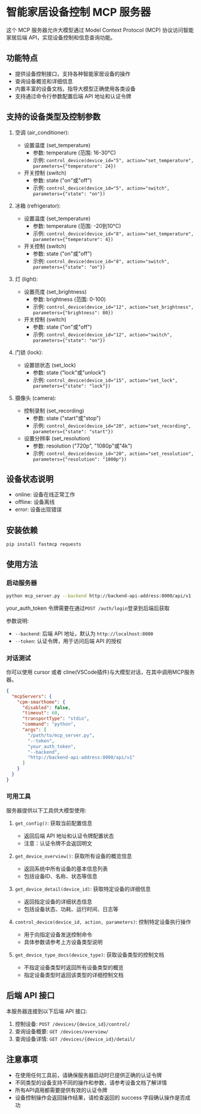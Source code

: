 # 智能家居设备控制 MCP 服务器

这个 MCP 服务器允许大模型通过 Model Context Protocol (MCP) 协议访问智能家居后端 API，实现设备控制和信息查询功能。

## 功能特点

- 提供设备控制接口，支持各种智能家居设备的操作
- 查询设备概览和详细信息
- 内置丰富的设备文档，指导大模型正确使用各类设备
- 支持通过命令行参数配置后端 API 地址和认证令牌

## 支持的设备类型及控制参数

1. 空调 (air_conditioner):
   - 设置温度 (set_temperature)
     - 参数: temperature (范围: 16-30°C)
     - 示例: `control_device(device_id="5", action="set_temperature", parameters={"temperature": 24})`
   - 开关控制 (switch)
     - 参数: state ("on"或"off")
     - 示例: `control_device(device_id="5", action="switch", parameters={"state": "on"})`

2. 冰箱 (refrigerator):
   - 设置温度 (set_temperature)
     - 参数: temperature (范围: -20到10°C)
     - 示例: `control_device(device_id="8", action="set_temperature", parameters={"temperature": 4})`
   - 开关控制 (switch)
     - 参数: state ("on"或"off")
     - 示例: `control_device(device_id="8", action="switch", parameters={"state": "on"})`

3. 灯 (light):
   - 设置亮度 (set_brightness)
     - 参数: brightness (范围: 0-100)
     - 示例: `control_device(device_id="12", action="set_brightness", parameters={"brightness": 80})`
   - 开关控制 (switch)
     - 参数: state ("on"或"off")
     - 示例: `control_device(device_id="12", action="switch", parameters={"state": "on"})`

4. 门锁 (lock):
   - 设置锁状态 (set_lock)
     - 参数: state ("lock"或"unlock")
     - 示例: `control_device(device_id="15", action="set_lock", parameters={"state": "lock"})`

5. 摄像头 (camera):
   - 控制录制 (set_recording)
     - 参数: state ("start"或"stop")
     - 示例: `control_device(device_id="20", action="set_recording", parameters={"state": "start"})`
   - 设置分辨率 (set_resolution)
     - 参数: resolution ("720p", "1080p"或"4k")
     - 示例: `control_device(device_id="20", action="set_resolution", parameters={"resolution": "1080p"})`

## 设备状态说明

- online: 设备在线正常工作
- offline: 设备离线
- error: 设备出现错误

## 安装依赖

```bash
pip install fastmcp requests
```

## 使用方法

### 启动服务器

```bash
python mcp_server.py --backend http://backend-api-address:8000/api/v1 --token <your_auth_token>
```

your_auth_token 令牌需要在通过`POST /auth/login`登录到后端后获取

参数说明:
- `--backend`: 后端 API 地址，默认为 `http://localhost:8000`
- `--token`: 认证令牌，用于访问后端 API 的授权


### 对话测试

你可以使用 cursor 或者 cline(VSCode插件)与大模型对话，在其中调用MCP服务器。

```json
{
  "mcpServers": {
    "cpm-smarthome": {
      "disabled": false,
      "timeout": 60,
      "transportType": "stdio",
      "command": "python",
      "args": [
        "/path/to/mcp_server.py",
        "--token",
        "your_auth_token",
        "--backend",
        "http://backend-api-address:8000/api/v1"
      ]
    }
  }
}
```

### 可用工具

服务器提供以下工具供大模型使用:

1. `get_config()`: 获取当前配置信息
   - 返回后端 API 地址和认证令牌配置状态
   - 注意：认证令牌不会返回明文

2. `get_device_overview()`: 获取所有设备的概览信息
   - 返回系统中所有设备的基本信息列表
   - 包括设备ID、名称、状态等信息

3. `get_device_detail(device_id)`: 获取特定设备的详细信息
   - 返回指定设备的详细状态信息
   - 包括设备状态、功耗、运行时间、日志等

4. `control_device(device_id, action, parameters)`: 控制特定设备执行操作
   - 用于向指定设备发送控制命令
   - 具体参数请参考上方设备类型说明

5. `get_device_type_docs(device_type)`: 获取设备类型的控制文档
   - 不指定设备类型时返回所有设备类型的概览
   - 指定设备类型时返回该类型的详细控制文档

## 后端 API 接口

本服务器连接到以下后端 API 接口:

1. 控制设备: `POST /devices/{device_id}/control/`
2. 查询设备概要: `GET /devices/overview/`
3. 查询设备详情: `GET /devices/{device_id}/detail/`

## 注意事项

- 在使用任何工具前，请确保服务器启动时已提供正确的认证令牌
- 不同类型的设备支持不同的操作和参数，请参考设备文档了解详情
- 所有API调用都需要提供有效的认证令牌
- 设备控制操作会返回操作结果，请检查返回的 success 字段确认操作是否成功 